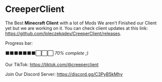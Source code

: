 # CreeperClient
The Best **Minecraft Client** with a lot of Mods
We aren't Finished our Client yet but we are working on it. You can check client updates at this link: https://github.com/loleczekqdev/CreeperClient/releases.

Progress bar:

⬛⬛⬛⬛⬛⬛⬛⬜⬜⬜ _70% complete ;)_



Our TikTok: https://tiktok.com/@creeperclient


Join Our Discord Server: https://discord.gg/C3PyB5kMhy
